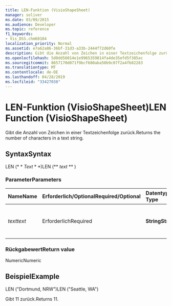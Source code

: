 ```yaml
---
title: LEN-Funktion (VisioShapeSheet)
manager: soliver
ms.date: 03/09/2015
ms.audience: Developer
ms.topic: reference
f1_keywords:
- Vis_DSS.chm60104
localization_priority: Normal
ms.assetid: e7a62a86-36bf-31d3-a33b-2444f72d60fe
description: Gibt die Anzahl von Zeichen in einer Textzeichenfolge zurück.
ms.openlocfilehash: 5d0dd56014e1e9965359814fa4de35efd5f385ac
ms.sourcegitcommit: 8657170d071f9bcf680aba50b9c07f2a4fb82283
ms.translationtype: MT
ms.contentlocale: de-DE
ms.lasthandoff: 04/28/2019
ms.locfileid: "33427038"
---
```

# <a name="len-function-visioshapesheet"></a><span data-ttu-id="6c349-103">LEN-Funktion (VisioShapeSheet)</span><span class="sxs-lookup"><span data-stu-id="6c349-103">LEN Function (VisioShapeSheet)</span></span>

<span data-ttu-id="6c349-104">Gibt die Anzahl von Zeichen in einer Textzeichenfolge zurück.</span><span class="sxs-lookup"><span data-stu-id="6c349-104">Returns the number of characters in a text string.</span></span>
  
## <a name="syntax"></a><span data-ttu-id="6c349-105">Syntax</span><span class="sxs-lookup"><span data-stu-id="6c349-105">Syntax</span></span>

<span data-ttu-id="6c349-106">LEN (\* \* *Text* \* \*)</span><span class="sxs-lookup"><span data-stu-id="6c349-106">LEN (\*\* *text* \*\* )</span></span> 
  
### <a name="parameters"></a><span data-ttu-id="6c349-107">Parameter</span><span class="sxs-lookup"><span data-stu-id="6c349-107">Parameters</span></span>

|<span data-ttu-id="6c349-108">**Name**</span><span class="sxs-lookup"><span data-stu-id="6c349-108">**Name**</span></span>|<span data-ttu-id="6c349-109">**Erforderlich/Optional**</span><span class="sxs-lookup"><span data-stu-id="6c349-109">**Required/Optional**</span></span>|<span data-ttu-id="6c349-110">**Datentyp**</span><span class="sxs-lookup"><span data-stu-id="6c349-110">**Data Type**</span></span>|<span data-ttu-id="6c349-111">**Beschreibung**</span><span class="sxs-lookup"><span data-stu-id="6c349-111">**Description**</span></span>|
|:-----|:-----|:-----|:-----|
| <span data-ttu-id="6c349-112">_text_</span><span class="sxs-lookup"><span data-stu-id="6c349-112">_text_</span></span> <br/> |<span data-ttu-id="6c349-113">Erforderlich</span><span class="sxs-lookup"><span data-stu-id="6c349-113">Required</span></span>  <br/> |<span data-ttu-id="6c349-114">**String**</span><span class="sxs-lookup"><span data-stu-id="6c349-114">**String**</span></span> <br/> |<span data-ttu-id="6c349-115">Die Zeichenfolge, deren Länge ermittelt werden soll.</span><span class="sxs-lookup"><span data-stu-id="6c349-115">The character string whose length you want to find.</span></span>  <br/> |
   
### <a name="return-value"></a><span data-ttu-id="6c349-116">Rückgabewert</span><span class="sxs-lookup"><span data-stu-id="6c349-116">Return value</span></span>

<span data-ttu-id="6c349-117">Numeric</span><span class="sxs-lookup"><span data-stu-id="6c349-117">Numeric</span></span>
  
## <a name="example"></a><span data-ttu-id="6c349-118">Beispiel</span><span class="sxs-lookup"><span data-stu-id="6c349-118">Example</span></span>

<span data-ttu-id="6c349-119">LEN ("Dortmund, NRW")</span><span class="sxs-lookup"><span data-stu-id="6c349-119">LEN ("Seattle, WA")</span></span> 
  
<span data-ttu-id="6c349-120">Gibt 11 zurück.</span><span class="sxs-lookup"><span data-stu-id="6c349-120">Returns 11.</span></span> 
  

